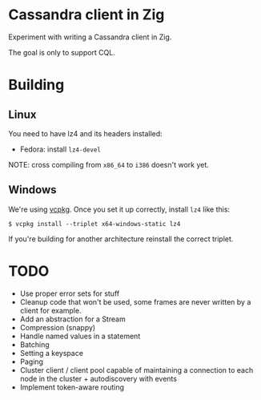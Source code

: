 # Cassandra client in Zig

Experiment with writing a Cassandra client in Zig.

The goal is only to support CQL.

# Building

## Linux

You need to have lz4 and its headers installed:

* Fedora: install `lz4-devel`

NOTE: cross compiling from `x86_64` to `i386` doesn't work yet.

## Windows

We're using [vcpkg](https://github.com/microsoft/vcpkg). Once you set it up correctly, install `lz4` like this:

```
$ vcpkg install --triplet x64-windows-static lz4
```

If you're building for another architecture reinstall the correct triplet.

TODO
====

* Use proper error sets for stuff
* Cleanup code that won't be used, some frames are never written by a client for example.
* Add an abstraction for a Stream
* Compression (snappy)
* Handle named values in a statement
* Batching
* Setting a keyspace
* Paging
* Cluster client / client pool capable of maintaining a connection to each node in the cluster + autodiscovery with events
* Implement token-aware routing

